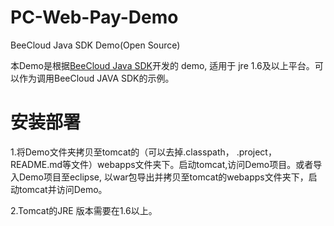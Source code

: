 # PC-Web-Pay-Demo

BeeCloud Java SDK Demo(Open Source)

本Demo是根据[BeeCloud Java SDK](https://github.com/beecloud/beecloud-java)开发的 demo, 适用于 jre 1.6及以上平台。可以作为调用BeeCloud JAVA SDK的示例。

# **安装部署**

1.将Demo文件夹拷贝至tomcat的（可以去掉.classpath， .project，README.md等文件）webapps文件夹下。启动tomcat,访问Demo项目。或者导入Demo项目至eclipse, 以war包导出并拷贝至tomcat的webapps文件夹下，启动tomcat并访问Demo。


2.Tomcat的JRE 版本需要在1.6以上。
